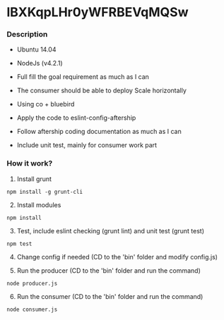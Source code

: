 # lBXKqpLHr0yWFRBEVqMQSw

### Description

- Ubuntu 14.04

- NodeJs (v4.2.1)

- Full fill the goal requirement as much as I can

- The consumer should be able to deploy Scale horizontally

- Using co + bluebird

- Apply the code to eslint-config-aftership

- Follow aftership coding documentation as much as I can

- Include unit test, mainly for consumer work part

### How it work?

1. Install grunt

`npm install -g grunt-cli`

2. Install modules

`npm install`

3. Test, include eslint checking (grunt lint) and unit test (grunt test)

`npm test`

4. Change config if needed (CD to the 'bin' folder and modify config.js)

5. Run the producer (CD to the 'bin' folder and run the command)

`node producer.js`

6. Run the consumer (CD to the 'bin' folder and run the command)

`node consumer.js`
